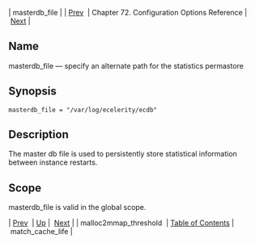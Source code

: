 | masterdb_file |
| [Prev](conf.ref.malloc2mmap_threshold)  | Chapter 72. Configuration Options Reference |  [Next](conf.ref.match_cache_life) |

<a name="conf.ref.masterdb_file"></a>
## Name

masterdb_file — specify an alternate path for the statistics permastore

## Synopsis

`masterdb_file = "/var/log/ecelerity/ecdb"`

<a name="idp25240320"></a>
## Description

The master db file is used to persistently store statistical information between instance restarts.

<a name="idp25242208"></a>
## Scope

masterdb_file is valid in the global scope.

| [Prev](conf.ref.malloc2mmap_threshold)  | [Up](config.options.ref) |  [Next](conf.ref.match_cache_life) |
| malloc2mmap_threshold  | [Table of Contents](index) |  match_cache_life |

